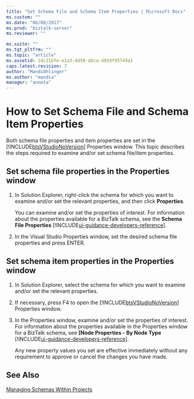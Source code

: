 ```yaml
---
title: "Set Schema File and Schema Item Properties | Microsoft Docs"
ms.custom: ""
ms.date: "06/08/2017"
ms.prod: "biztalk-server"
ms.reviewer: ""

ms.suite: ""
ms.tgt_pltfrm: ""
ms.topic: "article"
ms.assetid: 1dc21bfe-e1a3-4d59-abca-d93df95749a1
caps.latest.revision: 7
author: "MandiOhlinger"
ms.author: "mandia"
manager: "anneta"
---
```

# How to Set Schema File and Schema Item Properties
Both schema file properties and item properties are set in the [!INCLUDE[btsVStudioNoVersion](../includes/btsvstudionoversion-md.md)] Properties window. This topic describes the steps required to examine and/or set schema file/item properties.  
  
## Set schema file properties in the Properties window  
  
1.  In Solution Explorer, right-click the schema for which you want to examine and/or set the relevant properties, and then click **Properties**.  
  
     You can examine and/or set the properties of interest. For information about the properties available for a BizTalk schema, see the **Schema File Properties** [!INCLUDE[ui-guidance-developers-reference](../includes/ui-guidance-developers-reference.md)].
  
2.  In the Visual Studio Properties window, set the desired schema file properties and press ENTER.  
  
## Set schema item properties in the Properties window  
  
1.  In Solution Explorer, select the schema for which you want to examine and/or set the relevant properties.  
  
2.  If necessary, press F4 to open the [!INCLUDE[btsVStudioNoVersion](../includes/btsvstudionoversion-md.md)] Properties window.  
  
3.  In the Properties window, examine and/or set the properties of interest. For information about the properties available in the Properties window for a BizTalk schema, see **[Node Properties - By Node Type** [!INCLUDE[ui-guidance-developers-reference](../includes/ui-guidance-developers-reference.md)].
  
     Any new property values you set are effective immediately without any requirement to approve or cancel the changes you have made.  
  
## See Also  
 [Managing Schemas Within Projects](../core/managing-schemas-within-projects.md)